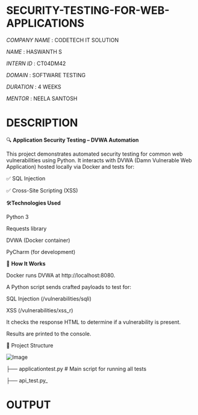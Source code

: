 # SECURITY-TESTING-FOR-WEB-APPLICATIONS

*COMPANY NAME* : CODETECH IT SOLUTION

*NAME*         : HASWANTH S

*INTERN ID*    : CT04DM42

*DOMAIN*       : SOFTWARE TESTING

*DURATION*     : 4 WEEKS

*MENTOR*       : NEELA SANTOSH

# DESCRIPTION

🔍 **Application Security Testing – DVWA Automation**

This project demonstrates automated security testing for common web vulnerabilities using Python. It interacts with DVWA (Damn Vulnerable Web Application) hosted locally via Docker and tests for:

✅ SQL Injection

✅ Cross-Site Scripting (XSS)

🛠️**Technologies Used**

Python 3

Requests library

DVWA (Docker container)

PyCharm (for development)

🚀 **How It Works**

Docker runs DVWA at http://localhost:8080.

A Python script sends crafted payloads to test for:

  SQL Injection (/vulnerabilities/sqli)

  XSS (/vulnerabilities/xss_r)

It checks the response HTML to determine if a vulnerability is present.

Results are printed to the console.

📂 Project Structure

![Image](https://github.com/user-attachments/assets/2b29614d-74f3-4fb3-bb83-35d24b91af95)

├── applicationtest.py      # Main script for running all tests

├── api_test.py_

# OUTPUT

